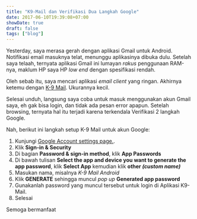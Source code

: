 ```yaml
---
title: "K9-Mail dan Verifikasi Dua Langkah Google"
date: 2017-06-10T19:39:08+07:00
showDate: true
draft: false
tags: ["blog"]
---
```

Yesterday, saya merasa gerah dengan aplikasi Gmail untuk Android. Notifikasi email masuknya telat, menunggu aplikasinya dibuka dulu. Setelah saya telaah, ternyata aplikasi Gmail ini lumayan _rakus_ penggunaan RAM-nya, maklum HP saya HP _low end_ dengan spesifikasi rendah.

Oleh sebab itu, saya mencari aplikasi _email client_ yang ringan. Akhirnya ketemu dengan [K-9 Mail](https://play.google.com/store/apps/details?id=com.fsck.k9&hl=en). Ukurannya kecil.

Selesai unduh, langsung saya coba untuk masuk menggunakan akun Gmail saya, eh gak bisa login, dan tidak ada pesan error apapun. Setelah browsing, ternyata hal itu terjadi karena terkendala Verifikasi 2 langkah Google.

Nah, berikut ini langkah setup K-9 Mail untuk akun Google:

1. Kunjungi [Google Account settings page.](https://www.google.com/settings/account).
2. Klik __Sign-in & Security__
3. Di bagian __Password & sign-in method__, klik __App Passwords__
4. Di bawah tulisan __Select the app and device you want to generate the app password__, klik __Select App__ kemudian klik __other _(custom name)___
5. Masukan nama, misalnya _K-9 Mail Android_
6. Klik __GENERATE__ sehingga muncul _pop up_ __Generated app password__
7. Gunakanlah password yang muncul tersebut untuk login di Aplikasi K9-Mail.
8. Selesai

Semoga bermanfaat

